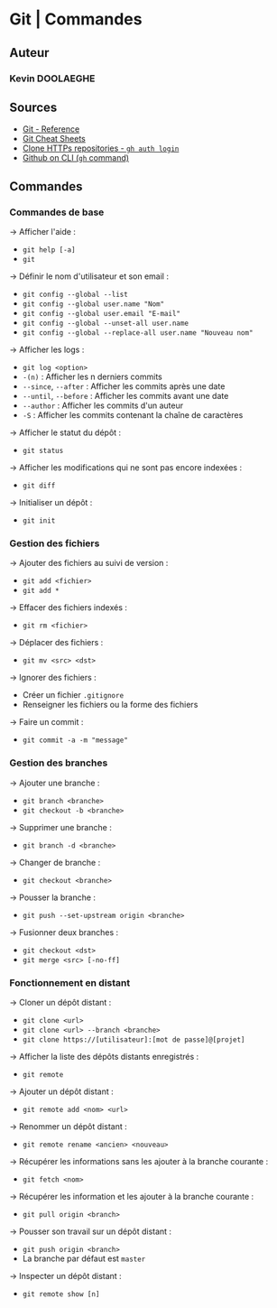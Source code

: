 # Git | Commandes

## Auteur
### Kevin DOOLAEGHE

## Sources
* [Git - Reference](https://git-scm.com/docs)
* [Git Cheat Sheets](https://training.github.com/)
* [Clone HTTPs repositories - `gh auth login`](https://cli.github.com/manual/gh_auth_login)
* [Github on CLI (`gh` command)](https://github.com/cli/cli/blob/trunk/docs/install_linux.md)

## Commandes

### Commandes de base

→ Afficher l'aide :
* `git help [-a]`
* `git`

→ Définir le nom d'utilisateur et son email :
* `git config --global --list`
* `git config --global user.name "Nom"`
* `git config --global user.email "E-mail"`
* `git config --global --unset-all user.name`
* `git config --global --replace-all user.name "Nouveau nom"`

→ Afficher les logs :
* `git log <option>`
* `-(n)` : Afficher les n derniers commits
* `--since`, `--after` : Afficher les commits après une date
* `--until`, `--before` : Afficher les commits avant une date
* `--author` : Afficher les commits d'un auteur
* `-S` : Afficher les commits contenant la chaîne de caractères

→ Afficher le statut du dépôt :
* `git status`

→ Afficher les modifications qui ne sont pas encore indexées :
* `git diff`

→ Initialiser un dépôt :
* `git init`

### Gestion des fichiers

→ Ajouter des fichiers au suivi de version :
* `git add <fichier>`
* `git add *`

→ Effacer des fichiers indexés :
* `git rm <fichier>`

→ Déplacer des fichiers :
* `git mv <src> <dst>`

→ Ignorer des fichiers :
* Créer un fichier `.gitignore`
* Renseigner les fichiers ou la forme des fichiers

→ Faire un commit :
* `git commit -a -m "message"`

### Gestion des branches

→ Ajouter une branche :
* `git branch <branche>`
* `git checkout -b <branche>`

→ Supprimer une branche :
* `git branch -d <branche>`

→ Changer de branche :
* `git checkout <branche>`

→ Pousser la branche :
* `git push --set-upstream origin <branche>`

→ Fusionner deux branches :
* `git checkout <dst>`
* `git merge <src> [-no-ff]`

### Fonctionnement en distant

→ Cloner un dépôt distant :
* `git clone <url>`
* `git clone <url> --branch <branche>`
* `git clone https://[utilisateur]:[mot de passe]@[projet]`

→ Afficher la liste des dépôts distants enregistrés :
* `git remote`

→ Ajouter un dépôt distant :
* `git remote add <nom> <url>`

→ Renommer un dépôt distant :
* `git remote rename <ancien> <nouveau>`

→ Récupérer les informations sans les ajouter à la branche courante :
* `git fetch <nom>`

→ Récupérer les information et les ajouter à la branche courante :
* `git pull origin <branch>`

→ Pousser son travail sur un dépôt distant :
* `git push origin <branch>`
* La branche par défaut est `master`

→ Inspecter un dépôt distant :
* `git remote show [n]`
